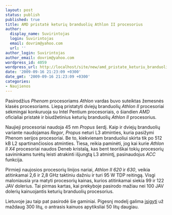 ```yaml
---
layout: post
status: publish
published: true
title: AMD pristatė keturių branduolių Athlon II procesorius
author:
  display_name: Suvirintojas
  login: Suvirintojas
  email: dovrim@yahoo.com
  url: ''
author_login: Suvirintojas
author_email: dovrim@yahoo.com
wordpress_id: 4059
wordpress_url: http://localhost/site/new/amd_pristate_keturiu_branduoliu_athlon_ii_procesorius/
date: '2009-09-16 21:23:09 +0300'
date_gmt: '2009-09-16 21:23:09 +0300'
categories:
- Naujienos
---
```

<p>Pasirodžius <i>Phenom</i> procesoriams <i>Athlon</i> vardas buvo suteiktas žemesnės klasės procesoriams. Liepą pristatyti dviejų branduolių <i>Athlon II</i> procesoriai sėkmingai konkuruoja su Intel Pentium procesoriais, o šiandien <i>AMD</i> oficialiai pristatė ir biudžetinius keturių branduolių <i>Athlon II</i> procesorius.</p>
<p>Naujieji procesoriai naudoja 45 nm <i>Propus</i> šerdį. Kaip ir dviejų branduolių variante naudojamas <i>Regor</i>, <i>Propus</i> neturi L3 atminties, kuria pasižymi Phenom serijos procesoriai. Be to, kiekvienam branduoliui skirta tik po 512 kB L2 spartinančiosios atminties. Tiesa, reikia paminėti, jog kai kurie <i>Athlon II X4</i> procesoriai naudos Deneb kristalą, kas bent teoriškai tokių procesorių savininkams turėtų leisti atrakinti išjungtą L3 atmintį, pasinaudojus <i>ACC</i> funkcija.</p>
<p>Pirmieji naujosios procesorių linijos nariai, <i>Athlon II 620</i> ir <i>630</i>, veikia atitinkamai 2,6 ir 2,8 GHz taktiniu dažniu ir turi 95 W TDP reitingą. Visgi maloniausia yra matyti procesorių kainas, kurios atitinkamai siekia 99 ir 122 JAV dolerius. Tai pirmas kartas, kai prekyboje pasirodo mažiau nei 100 JAV dolerių kainuojantis keturių branduolių procesorius.</p>
<p>Lietuvoje jau taip pat pasirodė šie gaminiai. Pigesnį modelį galima <a class="ns" href="http://ntec.lt/view/product/90666/ADX620WFGIBOX/CPU+Desktop+Athlon+II+X4+620+(2MB,2.6GHz,95W,AM3)+box">įsigyti</a> už maždaug 300 litų, o antrasis kainuos apytiksliai 50 litų daugiau.</p>
